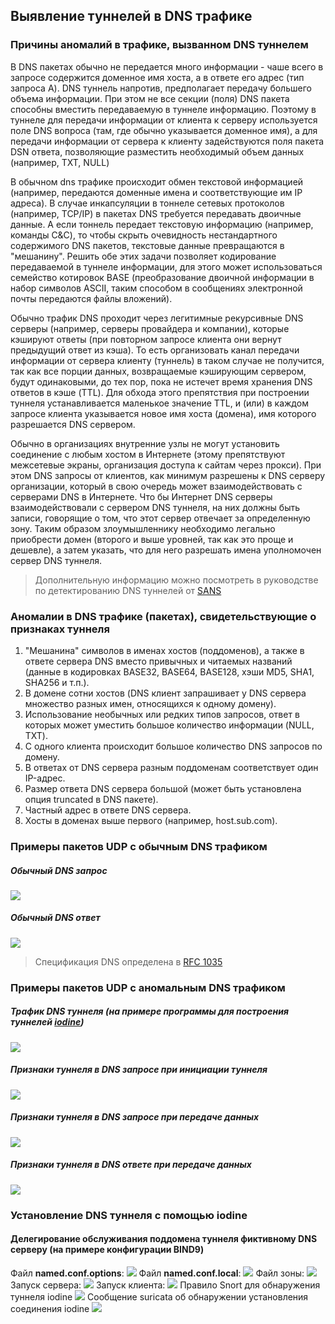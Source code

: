 ## Выявление туннелей в DNS трафике
### Причины аномалий в трафике, вызванном DNS туннелем
В DNS пакетах обычно не передается много информации - чаше всего в запросе содержится доменное имя хоста, а в ответе его адрес (тип запроса A).
DNS туннель напротив, предполагает передачу большего объема информации.
При этом не все секции (поля) DNS пакета способны вместить передаваемую в туннеле информацию.
Поэтому в туннеле для передачи информации от клиента к серверу используется поле DNS вопроса (там, где обычно указывается доменное имя), а для передачи информации от сервера к клиенту задействуются поля пакета DSN ответа, позволяющие разместить необходимый объем данных (например, TXT, NULL)

В обычном dns трафике происходит обмен текстовой информацией (например, передаются доменные имена и соответствующие им IP адреса).
В случае инкапсуляции в тоннеле сетевых протоколов (например, TCP/IP) в пакетах DNS требуется передавать двоичные данные. А если тоннель передает текстовую информацию (например, команды C&C), то чтобы скрыть очевидность нестандартного содержимого DNS пакетов, текстовые данные превращаются в "мешанину".
Решить обе этих задачи позволяет кодирование передаваемой в туннеле информации, для этого может использоваться семейство котировок BASE (преобразование двоичной информации в набор символов ASCII, таким способом в сообщениях электронной почты передаются файлы вложений).

Обычно трафик DNS проходит через легитимные рекурсивные DNS серверы (например, серверы провайдера и компании), которые кэшируют ответы (при повторном запросе клиента они вернут предыдущий ответ из кэша). То есть организовать канал передачи информации от сервера клиенту (туннель) в таком случае не получится, так как все порции данных, возвращаемые кэширующим сервером, будут одинаковыми, до тех пор, пока не истечет время хранения DNS ответов в кэше (TTL).
Для обхода этого препятствия при построении туннеля устанавливается маленькое значение TTL, и (или) в каждом запросе клиента указывается новое имя хоста (домена), имя которого разрешается DNS сервером.

Обычно в организациях внутренние узлы не могут установить соединение с любым хостом в Интернете (этому препятствуют межсетевые экраны, организация доступа к сайтам через прокси).
При этом DNS запросы от клиентов, как минимум разрешены к DNS серверу организации, который в свою очередь может взаимодействовать с серверами DNS в Интернете.
Что бы Интернет DNS серверы взаимодействовали с сервером DNS туннеля, на них должны быть записи, говорящие о том, что этот сервер отвечает за определенную зону.
Таким образом злоумышленнику необходимо легально приобрести домен (второго и выше уровней, так как это проще и дешевле), а затем указать, что для него разрешать имена уполномочен сервер DNS туннеля.

> Дополнительную информацию можно посмотреть в руководстве по детектированию DNS туннелей от [SANS](https://www.sans.org/reading-room/whitepapers/dns/detecting-dns-tunneling-34152)

### Аномалии в DNS трафике (пакетах), свидетельствующие о признаках туннеля
1. "Мешанина" символов в именах хостов (поддоменов), а также в ответе сервера DNS вместо привычных и читаемых названий (данные в кодировках BASE32, BASE64, BASE128, хэши MD5, SHA1, SHA256 и т.п.).
2. В домене сотни хостов (DNS клиент запрашивает у DNS сервера множество разных имен, относящихся к одному домену).
3. Использование необычных или редких типов запросов, ответ в которых может уместить большое количество информации (NULL, TXT).
4. С одного клиента происходит большое количество DNS запросов по домену.
5. В ответах от DNS сервера разным поддоменам соответствует один IP-адрес.
6. Размер ответа DNS сервера большой (может быть установлена опция truncated в DNS пакете).
7. Частный адрес в ответе DNS сервера.
8. Хосты в доменах выше первого (например, host.sub.com).

### Примеры пакетов UDP с обычным DNS трафиком
##### Обычный DNS запрос
![](ordinar_dns_request.png)
##### Обычный DNS ответ
![](ordinar_dns_response.png)
> Спецификация DNS определена в [RFC 1035](https://www.ietf.org/rfc/rfc1035.txt)

### Примеры пакетов UDP с аномальным DNS трафиком
##### Трафик DNS туннеля (на примере программы для построения туннелей **[iodine](https://github.com/yarrick/iodine)**)
![](iodine_traffic.png)
##### Признаки туннеля в DNS запросе при инициации туннеля
![](iodine_initial_request.png)
##### Признаки туннеля в DNS запросе при передаче данных
![](iodine_data_transfer_request.png)
##### Признаки туннеля в DNS ответе при передаче данных
![](iodine_data_transfer_response.png)

### Установление DNS туннеля с помощью iodine
#### Делегирование обслуживания поддомена туннеля фиктивному DNS серверу (на примере конфигурации BIND9)
Файл **named.conf.options**:
![](named_conf_options.png)
Файл **named.conf.local**:
![](named_conf_local.png)
Файл зоны:
![](test_com_zone.png)
Запуск сервера:
![](start_iodine_server.png)
Запуск клиента:
![](start_iodine_client.png)
Правило Snort для обнаружения туннеля iodine
![](snort_rule.png)
Сообщение suricata об обнаружении установления соединения iodine
![](suricata.png)
